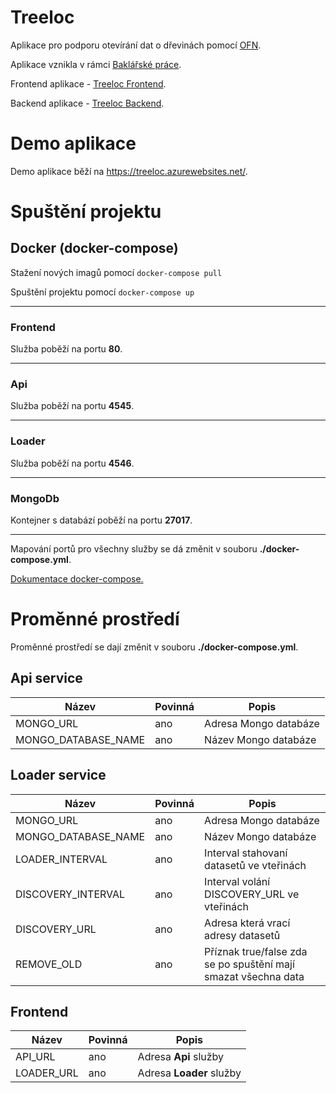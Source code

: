 # Treeloc

Aplikace pro podporu otevírání dat o dřevinách pomocí [OFN](https://opendata.gov.cz/otev%C5%99en%C3%A9-form%C3%A1ln%C3%AD-normy:start).

Aplikace vznikla v rámci [Baklářské práce](https://dspace.cvut.cz/handle/10467/88708). 

Frontend aplikace - [Treeloc Frontend](https://github.com/prixladi/treeloc-frontend).

Backend aplikace - [Treeloc Backend](https://github.com/prixladi/treeloc-backend).

# Demo aplikace

Demo aplikace běží na https://treeloc.azurewebsites.net/.

# Spuštění projektu

## Docker (docker-compose)

Stažení nových imagů pomocí `docker-compose pull`

Spuštění projektu pomocí `docker-compose up`

---

### Frontend 

Služba poběží na portu **80**.

---

### Api

Služba poběží na portu **4545**.

---
### Loader

Služba poběží na portu **4546**.

---

### MongoDb

Kontejner s databází poběží na portu **27017**.

---

Mapování portů pro všechny služby se dá změnit v souboru **./docker-compose.yml**.

[Dokumentace docker-compose.](https://docs.docker.com/compose/)

# Proměnné prostředí
Proměnné prostředí se dají změnit v souboru **./docker-compose.yml**.

## Api service

|Název|Povinná|Popis|
|---|---|---|
|MONGO_URL|ano|Adresa Mongo databáze|
|MONGO_DATABASE_NAME|ano|Název Mongo databáze|

## Loader service

|Název|Povinná|Popis|
|---|---|---|
|MONGO_URL|ano|Adresa Mongo databáze|
|MONGO_DATABASE_NAME|ano|Název Mongo databáze|
|LOADER_INTERVAL|ano|Interval stahovaní datasetů ve vteřinách|
|DISCOVERY_INTERVAL|ano|Interval volání DISCOVERY_URL ve vteřinách|
|DISCOVERY_URL|ano|Adresa která vrací adresy datasetů|
|REMOVE_OLD|ano|Příznak true/false zda se po spuštění mají smazat všechna data|

## Frontend

|Název|Povinná|Popis|
|---|---|---|
|API_URL|ano|Adresa **Api** služby|
|LOADER_URL|ano|Adresa **Loader** služby|
